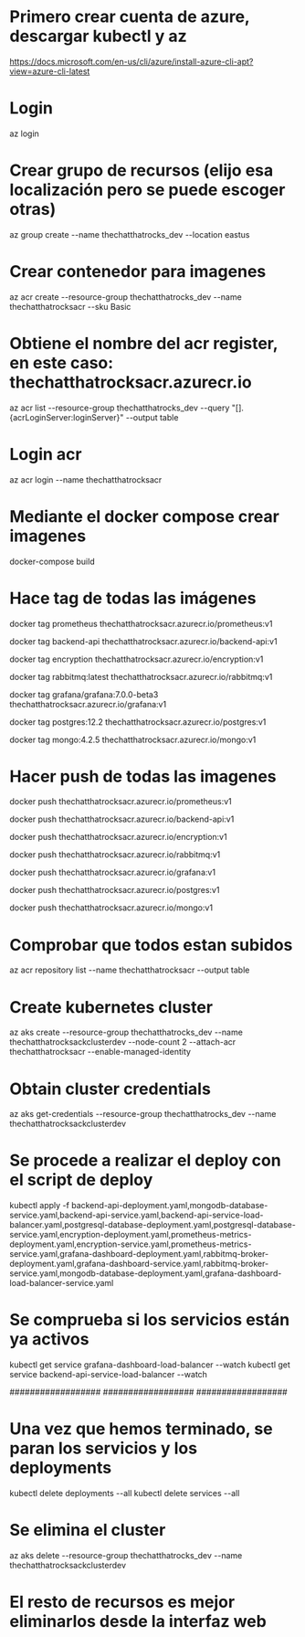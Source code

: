 # Primero crear cuenta de azure, descargar kubectl y az
https://docs.microsoft.com/en-us/cli/azure/install-azure-cli-apt?view=azure-cli-latest

# Login
az login

# Crear grupo de recursos (elijo esa localización pero se puede escoger otras)
az group create --name thechatthatrocks_dev --location eastus

# Crear contenedor para imagenes
az acr create --resource-group thechatthatrocks_dev --name thechatthatrocksacr --sku Basic

# Obtiene el nombre del acr register, en este caso: thechatthatrocksacr.azurecr.io
az acr list --resource-group thechatthatrocks_dev --query "[].{acrLoginServer:loginServer}" --output table

# Login acr
az acr login --name thechatthatrocksacr

# Mediante el docker compose crear imagenes
docker-compose build

# Hace tag de todas las imágenes
docker tag prometheus thechatthatrocksacr.azurecr.io/prometheus:v1

docker tag backend-api thechatthatrocksacr.azurecr.io/backend-api:v1

docker tag encryption thechatthatrocksacr.azurecr.io/encryption:v1

docker tag rabbitmq:latest thechatthatrocksacr.azurecr.io/rabbitmq:v1

docker tag grafana/grafana:7.0.0-beta3 thechatthatrocksacr.azurecr.io/grafana:v1

docker tag postgres:12.2 thechatthatrocksacr.azurecr.io/postgres:v1

docker tag mongo:4.2.5 thechatthatrocksacr.azurecr.io/mongo:v1

# Hacer push de todas las imagenes
docker push thechatthatrocksacr.azurecr.io/prometheus:v1

docker push thechatthatrocksacr.azurecr.io/backend-api:v1

docker push thechatthatrocksacr.azurecr.io/encryption:v1

docker push thechatthatrocksacr.azurecr.io/rabbitmq:v1

docker push thechatthatrocksacr.azurecr.io/grafana:v1

docker push thechatthatrocksacr.azurecr.io/postgres:v1

docker push thechatthatrocksacr.azurecr.io/mongo:v1

# Comprobar que todos estan subidos
az acr repository list --name thechatthatrocksacr --output table

# Create kubernetes cluster
az aks create --resource-group thechatthatrocks_dev --name thechatthatrocksackclusterdev --node-count 2 --attach-acr thechatthatrocksacr --enable-managed-identity

# Obtain cluster credentials
az aks get-credentials --resource-group thechatthatrocks_dev --name thechatthatrocksackclusterdev

# Se procede a realizar el deploy con el script de deploy
kubectl apply -f backend-api-deployment.yaml,mongodb-database-service.yaml,backend-api-service.yaml,backend-api-service-load-balancer.yaml,postgresql-database-deployment.yaml,postgresql-database-service.yaml,encryption-deployment.yaml,prometheus-metrics-deployment.yaml,encryption-service.yaml,prometheus-metrics-service.yaml,grafana-dashboard-deployment.yaml,rabbitmq-broker-deployment.yaml,grafana-dashboard-service.yaml,rabbitmq-broker-service.yaml,mongodb-database-deployment.yaml,grafana-dashboard-load-balancer-service.yaml

# Se comprueba si los servicios están ya activos
kubectl get service grafana-dashboard-load-balancer --watch
kubectl get service backend-api-service-load-balancer --watch

##################
##################
##################

# Una vez que hemos terminado, se paran los servicios y los deployments
kubectl delete deployments --all
kubectl delete services --all

# Se elimina el cluster
az aks delete --resource-group thechatthatrocks_dev --name thechatthatrocksackclusterdev

# El resto de recursos es mejor eliminarlos desde la interfaz web



